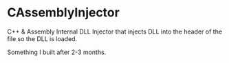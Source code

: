 # CAssemblyInjector

C++ & Assembly Internal DLL Injector that injects DLL into the header of the file so the DLL is loaded.

Something I built after 2-3 months.
